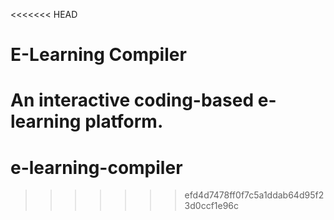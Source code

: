 <<<<<<< HEAD
# E-Learning Compiler
An interactive coding-based e-learning platform.
=======
# e-learning-compiler
>>>>>>> efd4d7478ff0f7c5a1ddab64d95f23d0ccf1e96c
